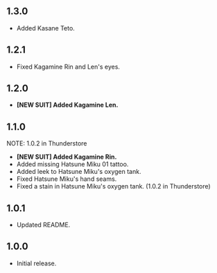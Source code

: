 ## 1.3.0
- Added Kasane Teto.

## 1.2.1
- Fixed Kagamine Rin and Len's eyes.

## 1.2.0
- **[NEW SUIT] Added Kagamine Len.**

## 1.1.0
NOTE: 1.0.2 in Thunderstore
- **[NEW SUIT] Added Kagamine Rin.**
- Added missing Hatsune Miku 01 tattoo.
- Added leek to Hatsune Miku's oxygen tank.
- Fixed Hatsune Miku's hand seams.
- Fixed a stain in Hatsune Miku's oxygen tank.
(1.0.2 in Thunderstore)

## 1.0.1
- Updated README.

## 1.0.0
- Initial release.
